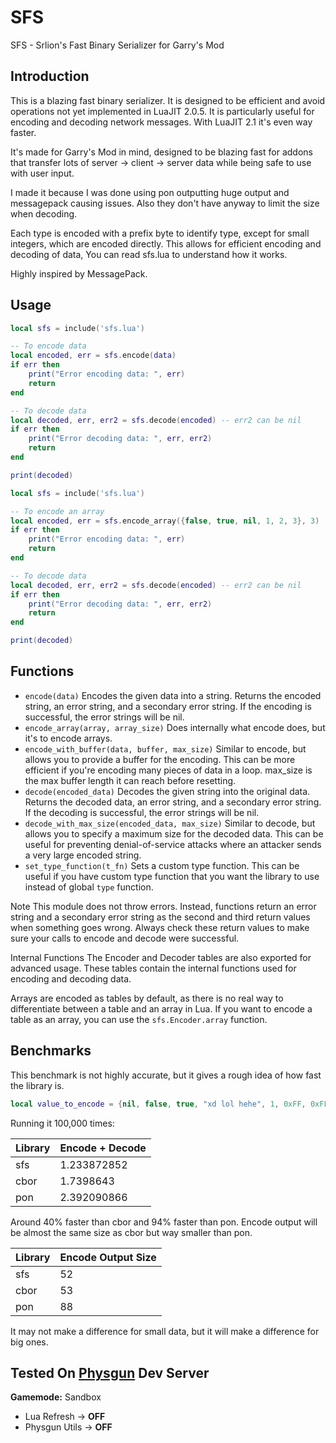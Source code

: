 # SFS

SFS - Srlion's Fast Binary Serializer for Garry's Mod

## Introduction

This is a blazing fast binary serializer. It is designed to be efficient and avoid operations not yet implemented in LuaJIT 2.0.5. It is particularly useful for encoding and decoding network messages. With LuaJIT 2.1 it's even way faster.

It's made for Garry's Mod in mind, designed to be blazing fast for addons that transfer lots of server -> client -> server data while being safe to use with user input.

I made it because I was done using pon outputting huge output and messagepack causing issues. Also they don't have anyway to limit the size when decoding.

Each type is encoded with a prefix byte to identify type, except for small integers, which are encoded directly. This allows for efficient encoding and decoding of data, You can read sfs.lua to understand how it works.

Highly inspired by MessagePack.

## Usage

```lua
local sfs = include('sfs.lua')

-- To encode data
local encoded, err = sfs.encode(data)
if err then
    print("Error encoding data: ", err)
    return
end

-- To decode data
local decoded, err, err2 = sfs.decode(encoded) -- err2 can be nil
if err then
    print("Error decoding data: ", err, err2)
    return
end

print(decoded)
```

```lua
local sfs = include('sfs.lua')

-- To encode an array
local encoded, err = sfs.encode_array({false, true, nil, 1, 2, 3}, 3)
if err then
    print("Error encoding data: ", err)
    return
end

-- To decode data
local decoded, err, err2 = sfs.decode(encoded) -- err2 can be nil
if err then
    print("Error decoding data: ", err, err2)
    return
end

print(decoded)
```

## Functions

- `encode(data)` Encodes the given data into a string. Returns the encoded string, an error string, and a secondary error string. If the encoding is successful, the error strings will be nil.
- `encode_array(array, array_size)` Does internally what encode does, but it's to encode arrays.
- `encode_with_buffer(data, buffer, max_size)` Similar to encode, but allows you to provide a buffer for the encoding. This can be more efficient if you're encoding many pieces of data in a loop. max_size is the max buffer length it can reach before resetting.
- `decode(encoded_data)` Decodes the given string into the original data. Returns the decoded data, an error string, and a secondary error string. If the decoding is successful, the error strings will be nil.
- `decode_with_max_size(encoded_data, max_size)` Similar to decode, but allows you to specify a maximum size for the decoded data. This can be useful for preventing denial-of-service attacks where an attacker sends a very large encoded string.
- `set_type_function(t_fn)` Sets a custom type function. This can be useful if you have custom type function that you want the library to use instead of global `type` function.

Note
This module does not throw errors. Instead, functions return an error string and a secondary error string as the second and third return values when something goes wrong. Always check these return values to make sure your calls to encode and decode were successful.

Internal Functions
The Encoder and Decoder tables are also exported for advanced usage. These tables contain the internal functions used for encoding and decoding data.

Arrays are encoded as tables by default, as there is no real way to differentiate between a table and an array in Lua. If you want to encode a table as an array, you can use the `sfs.Encoder.array` function.

## Benchmarks

This benchmark is not highly accurate, but it gives a rough idea of how fast the library is.

```lua
local value_to_encode = {nil, false, true, "xd lol hehe", 1, 0xFF, 0xFFFF, 0xFFFFFFFF, 0xFFFFFFFFFFFFF, 1.7976931348623e308}
```

Running it 100,000 times:

| Library | Encode + Decode |
| ------- | --------------- |
| sfs     | 1.233872852     |
| cbor    | 1.7398643       |
| pon     | 2.392090866     |

Around 40% faster than cbor and 94% faster than pon. Encode output will be almost the same size as cbor but way smaller than pon.

| Library | Encode Output Size |
| ------- | ------------------ |
| sfs     | 52                 |
| cbor    | 53                 |
| pon     | 88                 |

It may not make a difference for small data, but it will make a difference for big ones.

## Tested On [Physgun](https://billing.physgun.com/aff.php?aff=131) Dev Server

**Gamemode:** Sandbox

- Lua Refresh -> **OFF**
- Physgun Utils -> **OFF**

